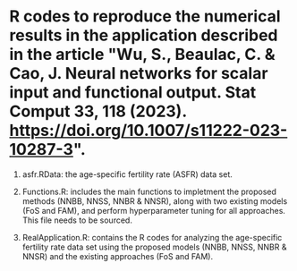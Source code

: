 # R codes to reproduce the numerical results in the application described in the article "Wu, S., Beaulac, C. & Cao, J. Neural networks for scalar input and functional output. Stat Comput 33, 118 (2023). https://doi.org/10.1007/s11222-023-10287-3".


1. asfr.RData: the age-specific fertility rate (ASFR) data set.

2. Functions.R: includes the main functions to impletment the proposed methods (NNBB, NNSS, NNBR & NNSR), along with two existing models (FoS and FAM), and perform hyperparameter tuning for all approaches. This file needs to be sourced.

3. RealApplication.R: contains the R codes for analyzing the age-specific fertility rate data set using the proposed models (NNBB, NNSS, NNBR & NNSR) and the existing approaches (FoS and FAM). 
